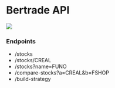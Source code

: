 # Bertrade API

<img src="https://travis-ci.org/bertrade/bertrade-api.svg?branch=master"/>

### Endpoints

- /stocks
- /stocks/CREAL
- /stocks?name=FUNO
- /compare-stocks?a=CREAL&b=FSHOP
- /build-strategy
